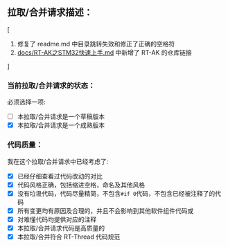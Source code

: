 ## 拉取/合并请求描述：

[

1. 修复了 readme.md 中目录跳转失效和修正了正确的空格符
2. [docs/RT-AK之STM32快速上手.md](https://github.com/RT-Thread/RT-AK-plugin-stm32/pull/2/commits/69b487f4267274d7f441980b782bf541d7caa51a#diff-7f6d4fef08abae43789e9d8d2a17b2bcfe385f3169bd9ae3c71215e4e4fff7ac) 中新增了 RT-AK 的仓库链接

]

### 当前拉取/合并请求的状态：

必须选择一项:

- [ ] 本拉取/合并请求是一个草稿版本
- [x] 本拉取/合并请求是一个成熟版本

### 代码质量：

我在这个拉取/合并请求中已经考虑了:

- [x] 已经仔细查看过代码改动的对比
- [x] 代码风格正确，包括缩进空格，命名及其他风格
- [x] 没有垃圾代码，代码尽量精简，不包含`#if 0`代码，不包含已经被注释了的代码
- [x] 所有变更均有原因及合理的，并且不会影响到其他软件组件代码或
- [x] 对难懂代码均提供对应的注释
- [x] 本拉取/合并请求代码是高质量的
- [x] 本拉取/合并符合 RT-Thread 代码规范
